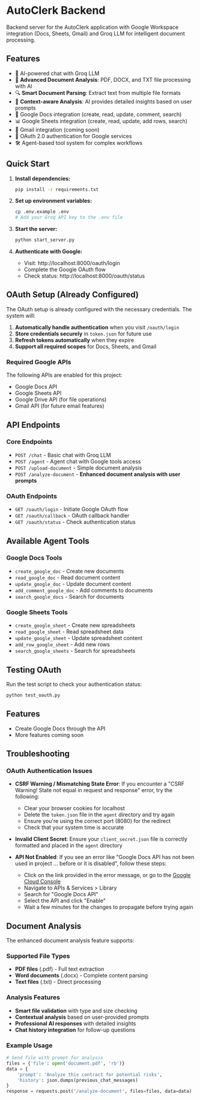 # AutoClerk Backend

Backend server for the AutoClerk application with Google Workspace integration (Docs, Sheets, Gmail) and Groq LLM for intelligent document processing.

## Features

- 🤖 AI-powered chat with Groq LLM
- 📄 **Advanced Document Analysis**: PDF, DOCX, and TXT file processing with AI
- 🔍 **Smart Document Parsing**: Extract text from multiple file formats
- 💬 **Context-aware Analysis**: AI provides detailed insights based on user prompts
- 📄 Google Docs integration (create, read, update, comment, search)
- 📊 Google Sheets integration (create, read, update, add rows, search)
- 📧 Gmail integration (coming soon)
- 🔐 OAuth 2.0 authentication for Google services
- 🛠️ Agent-based tool system for complex workflows

## Quick Start

1. **Install dependencies:**
   ```bash
   pip install -r requirements.txt
   ```

2. **Set up environment variables:**
   ```bash
   cp .env.example .env
   # Add your Groq API key to the .env file
   ```

3. **Start the server:**
   ```bash
   python start_server.py
   ```

4. **Authenticate with Google:**
   - Visit: http://localhost:8000/oauth/login
   - Complete the Google OAuth flow
   - Check status: http://localhost:8000/oauth/status

## OAuth Setup (Already Configured)

The OAuth setup is already configured with the necessary credentials. The system will:

1. **Automatically handle authentication** when you visit `/oauth/login`
2. **Store credentials securely** in `token.json` for future use
3. **Refresh tokens automatically** when they expire
4. **Support all required scopes** for Docs, Sheets, and Gmail

### Required Google APIs

The following APIs are enabled for this project:
- Google Docs API
- Google Sheets API
- Google Drive API (for file operations)
- Gmail API (for future email features)

## API Endpoints

### Core Endpoints
- `POST /chat` - Basic chat with Groq LLM
- `POST /agent` - Agent chat with Google tools access
- `POST /upload-document` - Simple document analysis
- `POST /analyze-document` - **Enhanced document analysis with user prompts**

### OAuth Endpoints
- `GET /oauth/login` - Initiate Google OAuth flow
- `GET /oauth/callback` - OAuth callback handler
- `GET /oauth/status` - Check authentication status

## Available Agent Tools

### Google Docs Tools
- `create_google_doc` - Create new documents
- `read_google_doc` - Read document content
- `update_google_doc` - Update document content
- `add_comment_google_doc` - Add comments to documents
- `search_google_docs` - Search for documents

### Google Sheets Tools
- `create_google_sheet` - Create new spreadsheets
- `read_google_sheet` - Read spreadsheet data
- `update_google_sheet` - Update spreadsheet content
- `add_row_google_sheet` - Add new rows
- `search_google_sheets` - Search for spreadsheets

## Testing OAuth

Run the test script to check your authentication status:
```bash
python test_oauth.py
```

## Features

- Create Google Docs through the API
- More features coming soon

## Troubleshooting

### OAuth Authentication Issues

- **CSRF Warning / Mismatching State Error**: If you encounter a "CSRF Warning! State not equal in request and response" error, try the following:
  - Clear your browser cookies for localhost
  - Delete the `token.json` file in the `agent` directory and try again
  - Ensure you're using the correct port (8080) for the redirect
  - Check that your system time is accurate

- **Invalid Client Secret**: Ensure your `client_secret.json` file is correctly formatted and placed in the `agent` directory

- **API Not Enabled**: If you see an error like "Google Docs API has not been used in project ... before or it is disabled", follow these steps:
  - Click on the link provided in the error message, or go to the [Google Cloud Console](https://console.cloud.google.com/)
  - Navigate to APIs & Services > Library
  - Search for "Google Docs API"
  - Select the API and click "Enable"
  - Wait a few minutes for the changes to propagate before trying again

## Document Analysis

The enhanced document analysis feature supports:

### Supported File Types
- **PDF files** (.pdf) - Full text extraction
- **Word documents** (.docx) - Complete content parsing  
- **Text files** (.txt) - Direct processing

### Analysis Features
- **Smart file validation** with type and size checking
- **Contextual analysis** based on user-provided prompts
- **Professional AI responses** with detailed insights
- **Chat history integration** for follow-up questions

### Example Usage
```python
# Send file with prompt for analysis
files = {'file': open('document.pdf', 'rb')}
data = {
    'prompt': 'Analyze this contract for potential risks',
    'history': json.dumps(previous_chat_messages)
}
response = requests.post('/analyze-document', files=files, data=data)
```
